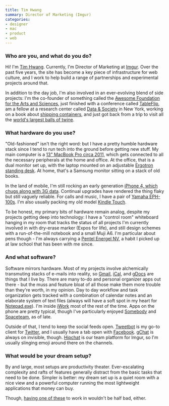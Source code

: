 ```yaml
---
title: Tim Hwang
summary: Director of Marketing (Imgur)
categories:
- designer
- mac
- product
- web
---
```


### Who are you, and what do you do?

Hi! I'm [Tim Hwang](http://timhwang.org/ "Tim's website."). Currently, I'm Director of Marketing at [Imgur][]. Over the past five years, the site has become a key piece of infrastructure for web culture, and I work to help build a range of partnerships and experimental projects around that.

In addition to the day job, I'm also involved in an ever-evolving blend of side projects: I'm the co-founder of something called the [Awesome Foundation for the Arts and Sciences](http://www.awesomefoundation.org/ "The Awesome Foundation."), just finished with a conference called [TableFlip](http://tableflip.us/ "A tabletop gaming conference."), am a fellow at a research center called [Data & Society](http://www.datasociety.net/ "A research think tank in New York.") in New York, working on a book about [shipping containers](https://www.kickstarter.com/projects/timhwang/the-container-guide "Tim's Kickstarted shipping containers field guide."), and just got back from a trip to visit all the [world's largest balls of twine](http://www.theatlantic.com/technology/archive/2014/09/twisted-the-battle-to-be-the-worlds-largest-ball-of-twine/379828/ "An Atlantic article about the world's largest ball of twin."). 

### What hardware do you use?

"Old-fashioned" isn't the right word: but I have a pretty humble hardware stack since I tend to run tech into the ground before getting new stuff. My main computer is a [13" MacBook Pro circa 2011][macbook-pro], which gets connected to all the necessary peripherals at the home and office. At the office, that is a dual monitor set up, with the laptop mounted on an adjustable [Ergotron standing desk][workfit-s]. At home, that's a Samsung monitor sitting on a stack of old books. 

In the land of mobile, I'm still rocking an early generation [iPhone 4, which chugs along with 3G data][iphone-4]. Continual upgrades have rendered the thing flaky but still vaguely reliable. For calls and music, I have a pair of [Yamaha EPH-100s][eph-100]. I'm also usually packing my old model [Kindle Touch][kindle-touch].

To be honest, my primary bits of hardware remain analog, despite my projects getting deep into technology: I have a "control room" whiteboard hanging in my room that tracks the status of all projects I'm currently involved in with dry-erase marker (Expos for life), and still design schemes with a run-of-the-mill notebook and a small Muji A6. I'm particular about pens though - I'm always carrying a [Pentel Energel NV][energel-nv], a habit I picked up at law school that has been with me since. 

### And what software?

Software mirrors hardware. Most of my projects involve alchemically transmuting stacks of e-mails into reality, so [Gmail][], [iCal][], and [gDocs][google-docs] are things that I live by. There are many to-do and personal organizer apps out there - but the muss and feature bloat of all those make them more trouble than they're worth, in my opinion. Day to day workflow and task organization gets tracked with a combination of calendar notes and an elaborate system of text files (always will have a soft spot in my heart for [Notepad.exe][notepad]). I'm inside [iWork][] most of the rest of the time. Apps on the phone are pretty typical, though I've particularly enjoyed [Somebody][somebody-ios] and [Spaceteam][spaceteam-ios], as of late.

Outside of that, I tend to keep the social feeds open. [Tweetbot][] is my go-to client for [Twitter][], and I usually have a tab open with [Facebook][]. [gChat][google-talk] is always on invisible, though. [Hipchat][] is our team platform for Imgur, so I'm usually slinging emoji around there on the channels.

### What would be your dream setup?

By and large, most setups are productivity theater. Ever-escalating complexity and rafts of features generally distract from the basic tasks that need to be done. Simpler is better: my dream set up is a quiet room with a nice view and a powerful computer running the most lightweight applications that money can buy. 

Though, [having one of these](http://www.cantstopthemovies.com/wp-content/uploads/2012/03/The-War-Room.jpg "A picture of the war room in Dr Strangelove.") to work in wouldn't be half bad, either.

[energel-nv]: http://www.pentel.com/store/energel-nv-gel-pen "A liquid gel pen."
[eph-100]: https://usa.yamaha.com/products/audio-visual/headphones/eph-100_silver_w/ "In-ear headphones."
[iphone-4]: https://en.wikipedia.org/wiki/IPhone_4 "A smartphone."
[kindle-touch]: https://www.amazon.com/Kindle-Touch-e-Reader-Touch-Screen-Wi-Fi-Special-Offers/dp/B005890G8Y "A digital book reader."
[macbook-pro]: https://www.apple.com/macbook-pro/ "A laptop."
[workfit-s]: https://www.ergotron.com/tabid/640/language/en-US/default.aspx "A monitor/keyboard station that lets you switch between sitting and standing."
[facebook]: https://www.facebook.com/ "A social networking site."
[gmail]: https://mail.google.com/mail/ "Web-based email."
[google-docs]: https://en.wikipedia.org/wiki/Google_Docs "A web-based office suite."
[google-talk]: https://en.wikipedia.org/wiki/Google_Talk "Google's own audio/video/text chat system."
[hipchat]: https://www.hipchat.com/ "A hosted IM and file service."
[ical]: https://en.wikipedia.org/wiki/Calendar_(Apple) "The calendar software included with macOS."
[imgur]: https://imgur.com/ "An image sharing service."
[iwork]: https://en.wikipedia.org/wiki/IWork "An office suite for the Mac."
[notepad]: https://en.wikipedia.org/wiki/Notepad_(software) "A simple text editor included with Windows."
[somebody-ios]: http://somebodyapp.com/ "A unique messaging app."
[spaceteam-ios]: https://itunes.apple.com/us/app/spaceteam/id570510529 "A party game where you shout instructions at your friends to save your ship."
[tweetbot]: https://tapbots.com/tweetbot/mac/ "A Twitter client for the Mac."
[twitter]: https://twitter.com/ "An online micro-blogging platform."
